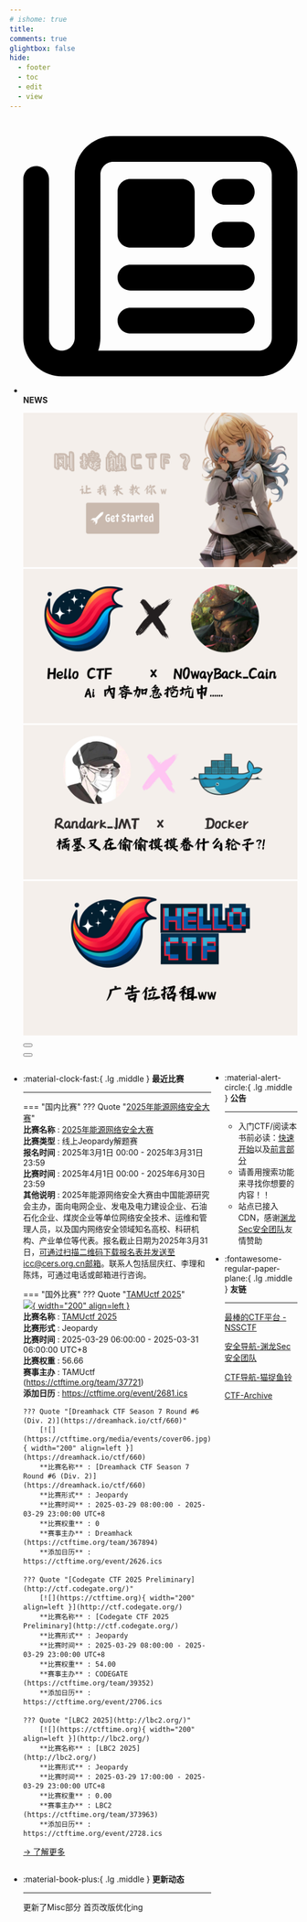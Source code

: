 ```yaml
---
# ishome: true
title: 
comments: true
glightbox: false
hide:
  - footer
  - toc
  - edit
  - view
---
```


<div class="grid cards">
    <ul>
        <li>
            <p><span class="twemoji lg middle"><svg xmlns="http://www.w3.org/2000/svg"
                        viewBox="0 0 512 512"><!--! Font Awesome Free 6.5.1 by @fontawesome - https://fontawesome.com License - https://fontawesome.com/license/free (Icons: CC BY 4.0, Fonts: SIL OFL 1.1, Code: MIT License) Copyright 2023 Fonticons, Inc.-->
                        <path
                            d="M168 80c-13.3 0-24 10.7-24 24v304c0 8.4-1.4 16.5-4.1 24H440c13.3 0 24-10.7 24-24V104c0-13.3-10.7-24-24-24H168zM72 480c-39.8 0-72-32.2-72-72V112c0-13.3 10.7-24 24-24s24 10.7 24 24v296c0 13.3 10.7 24 24 24s24-10.7 24-24V104c0-39.8 32.2-72 72-72h272c39.8 0 72 32.2 72 72v304c0 39.8-32.2 72-72 72H72zm104-344c0-13.3 10.7-24 24-24h96c13.3 0 24 10.7 24 24v80c0 13.3-10.7 24-24 24h-96c-13.3 0-24-10.7-24-24v-80zm200-24h32c13.3 0 24 10.7 24 24s-10.7 24-24 24h-32c-13.3 0-24-10.7-24-24s10.7-24 24-24zm0 80h32c13.3 0 24 10.7 24 24s-10.7 24-24 24h-32c-13.3 0-24-10.7-24-24s10.7-24 24-24zm-176 80h208c13.3 0 24 10.7 24 24s-10.7 24-24 24H200c-13.3 0-24-10.7-24-24s10.7-24 24-24zm0 80h208c13.3 0 24 10.7 24 24s-10.7 24-24 24H200c-13.3 0-24-10.7-24-24s10.7-24 24-24z">
                        </path>
                    </svg></span> <strong>NEWS</strong></p>
            <div class="grid cards">
                <div class="carousel">
                    <div class="carousel-container">
                        <a href="../HC_Start/" target="_blank"><img src="./assets/banner-quickstart.png" /></a>
                        <a href="../HC_AI/" target="_blank"><img src="./assets/banner-update.png" /></a>
                        <a href="https://github.com/CTF-Archives" target="_blank"><img
                                src="./assets/banner-Achieve.png" /></a>
                        <a href="javascript:alert$.next('我很可爱，请给我钱w');"><img
                                src="./assets/Banner-imcutesogivememoney.png" /></a>
                    </div>
                    <!-- 触发 hover 的区域 -->
                    <div class="carousel-hover left">
                        <button class="carousel-btn left" onclick="leftShift()"></button>
                    </div>
                    <div class="carousel-hover right">
                        <button class="carousel-btn right" onclick="rightShift()"></button>
                    </div>
                    <div class="carousel-bottom"></div>
                </div>
            </div>
        </li>
    </ul>
</div>

<div class="grid grid-cols-8 gap-4" style="display: grid;grid-template-columns: 70% 30%;" markdown>

<div class="grid cards" style="display: grid; grid-template-columns: 1fr;" markdown>

<div class="grid cards" markdown>

-   :material-clock-fast:{ .lg .middle } __最近比赛__

    ---
    <!-- 主页赛事展示_开始 -->
    === "国内比赛"
        ??? Quote "[2025年能源网络安全大赛](https://www.cers.org.cn/site/content/883b36f00aff466fa37efcef0c074915.html)"  
            **比赛名称** : [2025年能源网络安全大赛](https://www.cers.org.cn/site/content/883b36f00aff466fa37efcef0c074915.html)  
            **比赛类型** : 线上Jeopardy解题赛  
            **报名时间** : 2025年3月1日 00:00 - 2025年3月31日 23:59  
            **比赛时间** : 2025年4月1日 00:00 - 2025年6月30日 23:59  
            **其他说明** : 2025年能源网络安全大赛由中国能源研究会主办，面向电网企业、发电及电力建设企业、石油石化企业、煤炭企业等单位网络安全技术、运维和管理人员，以及国内网络安全领域知名高校、科研机构、产业单位等代表。报名截止日期为2025年3月31日，可通过扫描二维码下载报名表并发送至icc@cers.org.cn邮箱。联系人包括屈庆红、李理和陈炜，可通过电话或邮箱进行咨询。  
                
    === "国外比赛"
        ??? Quote "[TAMUctf 2025](https://tamuctf.com/)"  
            [![](https://ctftime.org/media/events/TAMUCTF_cmaroon_1_1.png){ width="200" align=left }](https://tamuctf.com/)  
            **比赛名称** : [TAMUctf 2025](https://tamuctf.com/)  
            **比赛形式** : Jeopardy  
            **比赛时间** : 2025-03-29 06:00:00 - 2025-03-31 06:00:00 UTC+8  
            **比赛权重** : 56.66  
            **赛事主办** : TAMUctf (https://ctftime.org/team/37721)  
            **添加日历** : https://ctftime.org/event/2681.ics  
            
        ??? Quote "[Dreamhack CTF Season 7 Round #6 (Div. 2)](https://dreamhack.io/ctf/660)"  
            [![](https://ctftime.org/media/events/cover06.jpg){ width="200" align=left }](https://dreamhack.io/ctf/660)  
            **比赛名称** : [Dreamhack CTF Season 7 Round #6 (Div. 2)](https://dreamhack.io/ctf/660)  
            **比赛形式** : Jeopardy  
            **比赛时间** : 2025-03-29 08:00:00 - 2025-03-29 23:00:00 UTC+8  
            **比赛权重** : 0  
            **赛事主办** : Dreamhack (https://ctftime.org/team/367894)  
            **添加日历** : https://ctftime.org/event/2626.ics  
            
        ??? Quote "[Codegate CTF 2025 Preliminary](http://ctf.codegate.org/)"  
            [![](https://ctftime.org){ width="200" align=left }](http://ctf.codegate.org/)  
            **比赛名称** : [Codegate CTF 2025 Preliminary](http://ctf.codegate.org/)  
            **比赛形式** : Jeopardy  
            **比赛时间** : 2025-03-29 08:00:00 - 2025-03-29 23:00:00 UTC+8  
            **比赛权重** : 54.00  
            **赛事主办** : CODEGATE (https://ctftime.org/team/39352)  
            **添加日历** : https://ctftime.org/event/2706.ics  
            
        ??? Quote "[LBC2 2025](http://lbc2.org/)"  
            [![](https://ctftime.org){ width="200" align=left }](http://lbc2.org/)  
            **比赛名称** : [LBC2 2025](http://lbc2.org/)  
            **比赛形式** : Jeopardy  
            **比赛时间** : 2025-03-29 17:00:00 - 2025-03-29 23:00:00 UTC+8  
            **比赛权重** : 0.00  
            **赛事主办** : LBC2 (https://ctftime.org/team/373963)  
            **添加日历** : https://ctftime.org/event/2728.ics  
            
    <!-- 主页赛事展示_结束 -->
    [→ 了解更多](./Event/)

</div>
  <div class="grid cards" markdown>

-   :material-book-plus:{ .lg .middle } __更新动态__

    ---

    更新了Misc部分 首页改版优化ing

</div>  
</div>
<div class="grid cards" markdown>

<div class="grid cards" markdown>

-   :material-alert-circle:{ .lg .middle } __公告__

    ---

    - 入门CTF/阅读本书前必读：[快速开始](./HC_Start/)以及[前言部分](./HC_Preface/)  
    - 请善用搜索功能来寻找你想要的内容！！
    - 站点已接入 CDN，感谢[渊龙Sec安全团队](https://dh.aabyss.cn)友情赞助

-   :fontawesome-regular-paper-plane:{ .lg .middle } __友链__

    ---

    [最棒的CTF平台 - NSSCTF](https://www.nssctf.cn/)  

    [安全导航-渊龙Sec安全团队](https://dh.aabyss.cn)    

    [CTF导航-猫捉鱼铃](https://ctf.mzy0.com/)

    [CTF-Archive](https://github.com/CTF-Archives)

</div>   

</div>

</div>
